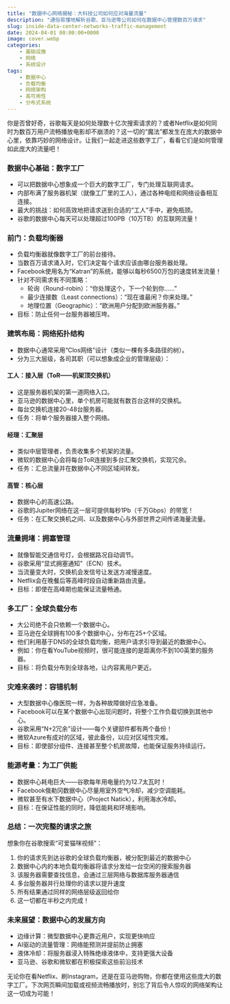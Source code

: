 ```yaml
---
title: "数据中心网络揭秘：大科技公司如何应对海量流量"
description: "通俗易懂地解析谷歌、亚马逊等公司如何在数据中心管理数百万请求"
slug: inside-data-center-networks-traffic-management
date: 2024-04-01 00:00:00+0000
image: cover.webp
categories:
    - 基础设施
    - 网络
    - 系统设计
tags:
    - 数据中心
    - 负载均衡
    - 网络架构
    - 高可用性
    - 分布式系统
---
```


你是否曾好奇，谷歌每天是如何处理数十亿次搜索请求的？或者Netflix是如何同时为数百万用户流畅播放电影却不崩溃的？这一切的“魔法”都发生在庞大的数据中心里，依靠巧妙的网络设计。让我们一起走进这些数字工厂，看看它们是如何管理如此庞大的流量吧！

### 数据中心基础：数字工厂

- 可以把数据中心想象成一个巨大的数字工厂，专门处理互联网请求。
- 内部布满了服务器机架（就像工厂里的工人），通过各种电缆和网络设备相互连接。
- 最大的挑战：如何高效地把请求送到合适的“工人”手中，避免瓶颈。
- 谷歌的数据中心每天可以处理超过100PB（10万TB）的互联网流量！

### 前门：负载均衡器

- 负载均衡器就像数字工厂的前台接待。
- 当数百万请求涌入时，它们决定每个请求应该由哪台服务器处理。
- Facebook使用名为“Katran”的系统，能够以每秒6500万包的速度转发流量！
- 针对不同需求有不同策略：
  - 轮询（Round-robin）：“你处理这个，下一个轮到你……”
  - 最少连接数（Least connections）：“现在谁最闲？你来处理。”
  - 地理位置（Geographic）：“欧洲用户分配到欧洲服务器。”
- 目标：防止任何一台服务器被压垮。

### 建筑布局：网络拓扑结构

- 数据中心通常采用“Clos网络”设计（类似一棵有多条路径的树）。
- 分为三大层级，各司其职（可以想象成企业的管理层级）：

#### 工人：接入层（ToR——机架顶交换机）

- 这是服务器机架的第一道网络入口。
- 亚马逊的数据中心里，单个机房可能就有数百台这样的交换机。
- 每台交换机连接20-48台服务器。
- 任务：将单个服务器接入整个网络。

#### 经理：汇聚层

- 类似中层管理者，负责收集多个机架的流量。
- 微软的数据中心会将每台ToR连接到多台汇聚交换机，实现冗余。
- 任务：汇总流量并在数据中心不同区域间转发。

#### 高管：核心层

- 数据中心的高速公路。
- 谷歌的Jupiter网络在这一层可提供每秒1Pb（千万Gbps）的带宽！
- 任务：在汇聚交换机之间、以及数据中心与外部世界之间传递海量流量。

### 流量拥堵：拥塞管理

- 就像智能交通信号灯，会根据路况自动调节。
- 谷歌采用“显式拥塞通知”（ECN）技术。
- 当流量变大时，交换机会发信号让发送方减慢速度。
- Netflix会在晚餐后等高峰时段自动重新路由流量。
- 目标：即使在高峰期也能保证流量畅通。

### 多工厂：全球负载分布

- 大公司绝不会只依赖一个数据中心。
- 亚马逊在全球拥有100多个数据中心，分布在25+个区域。
- 他们利用基于DNS的全球负载均衡，把用户请求引导到最近的数据中心。
- 例如：你在看YouTube视频时，很可能连接的是距离你不到100英里的服务器。
- 目标：将负载分布到全球各地，让内容离用户更近。

### 灾难来袭时：容错机制

- 大型数据中心像医院一样，为各种故障做好应急准备。
- Facebook可以在某个数据中心出现问题时，将整个工作负载切换到其他中心。
- 谷歌采用“N+2冗余”设计——每个关键部件都有两个备份！
- 微软Azure有成对的区域，彼此备份，以应对区域性灾难。
- 目标：即使部分组件、连接甚至整个机房故障，也能保证服务持续运行。

### 能源考量：为工厂供能

- 数据中心耗电巨大——谷歌每年用电量约为12.7太瓦时！
- Facebook俄勒冈数据中心尽量用室外空气冷却，减少空调能耗。
- 微软甚至有水下数据中心（Project Natick），利用海水冷却。
- 目标：在保证性能的同时，降低能耗和环境影响。

### 总结：一次完整的请求之旅

想象你在谷歌搜索“可爱猫咪视频”：

1. 你的请求先到达谷歌的全球负载均衡器，被分配到最近的数据中心
2. 数据中心内的本地负载均衡器将请求分发给一台空闲的搜索服务器
3. 该服务器需要查找信息，会通过三层网络与数据库服务器通信
4. 多台服务器并行处理你的请求以提升速度
5. 所有结果通过同样的网络层级返回给你
6. 这一切都在半秒之内完成！

### 未来展望：数据中心的发展方向

- 边缘计算：微型数据中心更靠近用户，实现更快响应
- AI驱动的流量管理：网络能预测并提前防止拥塞
- 液体冷却：将服务器浸入特殊绝缘液体中，支持更强大设备
- 亚马逊、谷歌和微软都在积极探索这些前沿技术

无论你在看Netflix、刷Instagram，还是在亚马逊购物，你都在使用这些庞大的数字工厂。下次网页瞬间加载或视频流畅播放时，别忘了背后令人惊叹的网络架构让这一切成为可能！